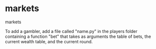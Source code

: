 # markets
markets

To add a gambler, add a file called "name.py" in the players folder containing a function "bet" that takes as arguments the table of bets, the current wealth table, and the current round.
